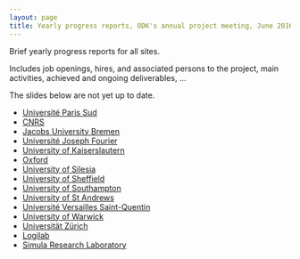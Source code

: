 ```yaml
---
layout: page
title: Yearly progress reports, ODK's annual project meeting, June 2016
---
```


Brief yearly progress reports for all sites.

Includes job openings, hires, and associated persons to the project,
main activities, achieved and ongoing deliverables, ...

The slides below are not yet up to date.

- [Université Paris Sud](ParisSud)
- [CNRS](CNRS)
- [Jacobs University Bremen](JacU)
- [Université Joseph Fourier](UJF)
- [University of Kaiserslautern](Kaiserslautern)
- [Oxford](Oxford)
- [University of Silesia](Silesia)
- [University of Sheffield](Sheffield)
- [University of Southampton](Southampton)
- [University of St Andrews](StAndrews)
- [Université Versailles Saint-Quentin](UVersailles)
- [University of Warwick](Warwick)
- [Universität Zürich](Zurich)
- [Logilab](Logilab)
- [Simula Research Laboratory](Simula)
